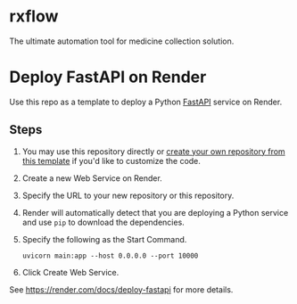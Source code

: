 # rxflow
The ultimate automation tool for medicine collection solution.

# Deploy FastAPI on Render

Use this repo as a template to deploy a Python [FastAPI](https://fastapi.tiangolo.com) service on Render.

## Steps

1. You may use this repository directly or [create your own repository from this template](https://github.com/render-examples/fastapi/generate) if you'd like to customize the code.
2. Create a new Web Service on Render.
3. Specify the URL to your new repository or this repository.
4. Render will automatically detect that you are deploying a Python service and use `pip` to download the dependencies.
5. Specify the following as the Start Command.

    ```shell
    uvicorn main:app --host 0.0.0.0 --port 10000
    ```

6. Click Create Web Service.

See https://render.com/docs/deploy-fastapi for more details.
